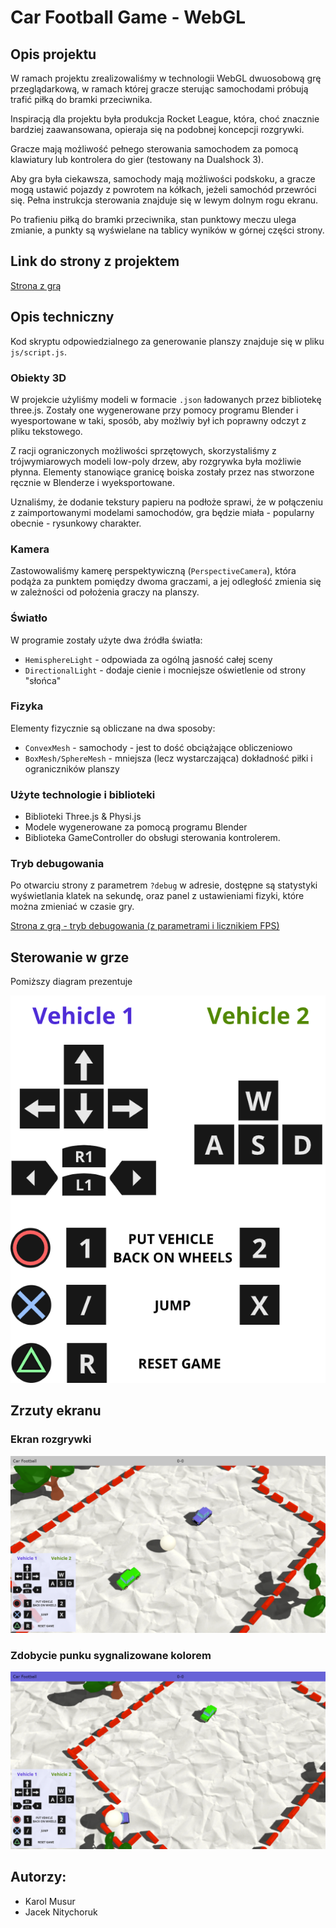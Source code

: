 # Car Football Game - WebGL

## Opis projektu

W ramach projektu zrealizowaliśmy w technologii WebGL dwuosobową grę przeglądarkową, w ramach której gracze sterując samochodami próbują trafić piłką do bramki przeciwnika.

Inspiracją dla projektu była produkcja Rocket League, która, choć znacznie bardziej zaawansowana, opieraja się na podobnej koncepcji rozgrywki.

Gracze mają możliwość pełnego sterowania samochodem za pomocą klawiatury lub kontrolera do gier (testowany na Dualshock 3).

Aby gra była ciekawsza, samochody mają możliwości podskoku, a gracze mogą ustawić pojazdy z powrotem na kółkach, jeżeli samochód przewróci się. Pełna instrukcja sterowania znajduje się w lewym dolnym rogu ekranu.

Po trafieniu piłką do bramki przeciwnika, stan punktowy meczu ulega zmianie, a punkty są wyświelane na tablicy wyników w górnej części strony.

## Link do strony z projektem

[Strona z grą](https://def-au1t.github.io/car-football/)

## Opis techniczny

Kod skryptu odpowiedzialnego za generowanie planszy znajduje się w pliku `js/script.js`.


### Obiekty 3D

W projekcie użyliśmy modeli w formacie `.json` ładowanych przez bibliotekę three.js. Zostały one wygenerowane przy pomocy programu Blender i wyesportowane w taki, sposób, aby możlwiy był ich poprawny odczyt z pliku tekstowego.

Z racji ograniczonych możliwości sprzętowych, skorzystaliśmy z trójwymiarowych modeli low-poly drzew, aby rozgrywka była możliwie płynna. Elementy stanowiące granicę boiska zostały przez nas stworzone ręcznie w Blenderze i wyeksportowane.

Uznaliśmy, że dodanie tekstury papieru na podłoże sprawi, że w połączeniu z zaimportowanymi modelami samochodów, gra będzie miała - popularny obecnie - rysunkowy charakter.

### Kamera

Zastowowaliśmy kamerę perspektywiczną (`PerspectiveCamera`), która podąża za punktem  pomiędzy dwoma graczami, a jej odległość zmienia się w zależności od położenia graczy na planszy.


### Światło

W programie zostały użyte dwa źródła światła:

- `HemisphereLight` - odpowiada za ogólną jasność całej sceny
- `DirectionalLight` - dodaje cienie i mocniejsze oświetlenie od strony "słońca"

### Fizyka

Elementy fizycznie są obliczane na dwa sposoby:
- `ConvexMesh` - samochody - jest to dość obciążające obliczeniowo
- `BoxMesh/SphereMesh` - mniejsza (lecz wystarczająca) dokładność piłki i ograniczników planszy

### Użyte technologie i biblioteki

- Biblioteki Three.js & Physi.js
- Modele wygenerowane za pomocą programu Blender
- Biblioteka GameController do obsługi sterowania kontrolerem.


### Tryb debugowania

Po otwarciu strony z parametrem `?debug` w adresie, dostępne są statystyki wyświetlania klatek na sekundę, oraz panel z ustawieniami fizyki, które można zmieniać w czasie gry.

[Strona z grą - tryb debugowania (z parametrami i licznikiem FPS)](https://def-au1t.github.io/car-football/?debug)

## Sterowanie w grze

Pomiższy diagram prezentuje

![](docs/controls.png)

## Zrzuty ekranu

### Ekran rozgrywki
![](docs/img1.png)

### Zdobycie punku sygnalizowane kolorem
![](docs/img2.png)


## Autorzy:

- Karol Musur
- Jacek Nitychoruk



